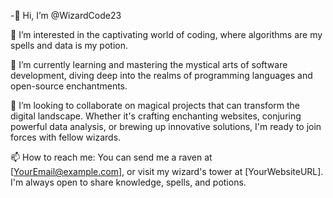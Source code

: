 -👋 Hi, I’m @WizardCode23

👀 I’m interested in the captivating world of coding, where algorithms are my spells and data is my potion. 

🌱 I’m currently learning and mastering the mystical arts of software development, diving deep into the realms of programming languages and open-source enchantments.

💞️ I’m looking to collaborate on magical projects that can transform the digital landscape. Whether it's crafting enchanting websites, conjuring powerful data analysis, or brewing up innovative solutions, I'm ready to join forces with fellow wizards.

📫 How to reach me: You can send me a raven at [YourEmail@example.com], or visit my wizard's tower at [YourWebsiteURL]. I'm always open to share knowledge, spells, and potions.

<!---
WizardCode23/WizardCode23 is a ✨ special ✨ repository because its `README.md` (this file) appears on your GitHub profile. You can click the Preview link to take a look at your changes.
--->
